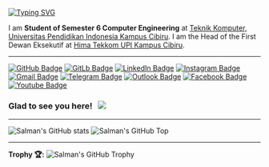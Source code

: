 [![Typing SVG](https://readme-typing-svg.herokuapp.com/?lines=Hello+There!;I'am+Salman+from+Indonesia+👋)](https://git.io/typing-svg)

I am **Student of Semester 6 Computer Engineering** at [Teknik Komputer, Universitas Pendidikan Indonesia Kampus Cibiru](http://tekom.kd-cibiru.upi.edu).
I am the Head of the First Dewan Eksekutif at [Hima Tekkom UPI Kampus Cibiru](https://www.instagram.com/hima.tekkom).

---
[![GitHub Badge](https://img.shields.io/badge/GitHub-100000?style=for-the-badge&logo=github&logoColor=white)](https://github.com/Salmansha08)
[![GitLb Badge](https://img.shields.io/badge/GitLab-330F63?style=for-the-badge&logo=gitlab&logoColor=white)](https://gitlab.com/salmanwiharja8)
[![LinkedIn Badge](https://img.shields.io/badge/LinkedIn-0077B5?style=for-the-badge&logo=linkedin&logoColor=white)](https://www.linkedin.com/in/salman-wiharja-a0b7b220a)
[![Instagram Badge](https://img.shields.io/badge/Instagram-E4405F?style=for-the-badge&logo=instagram&logoColor=white)](https://www.instagram.com/salmanwiharja/)
[![Gmail Badge](https://img.shields.io/badge/Gmail-D14836?style=for-the-badge&logo=gmail&logoColor=white)](mailto:salmanwiharja8@gmail.com)
[![Telegram Badge](https://img.shields.io/badge/Telegram-2CA5E0?style=for-the-badge&logo=telegram&logoColor=white)](https://t.me/Salmansha08)
[![Outlook Badge](https://img.shields.io/badge/Microsoft_Outlook-0078D4?style=for-the-badge&logo=microsoft-outlook&logoColor=white)](mailto:salmanwiharja8@outlook.com)
[![Facebook Badge](https://img.shields.io/badge/Facebook-1877F2?style=for-the-badge&logo=facebook&logoColor=white)](https://www.facebook.com/salmanwiharja08/)
[![Youtube Badge](https://img.shields.io/badge/YouTube-FF0000?style=for-the-badge&logo=youtube&logoColor=white)](https://www.youtube.com/channel/UCkFbeOpD0BUrfqHefRiq7hA)


### Glad to see you here! &nbsp; ![](https://visitor-badge.laobi.icu/badge?page_id=Salmansha08)
---
![Salman's GitHub stats](https://github-readme-stats.vercel.app/api?username=Salmansha08&show_icons=true&theme=radical)
![Salman's GitHub Top](https://github-readme-stats.vercel.app/api/top-langs/?username=Salmansha08&show_icons=true&theme=radical)

---

**Trophy 🏆:**
![Salman's GitHub Trophy](https://github-profile-trophy.vercel.app/?username=Salmansha08&show_icons=true&theme=radical)
